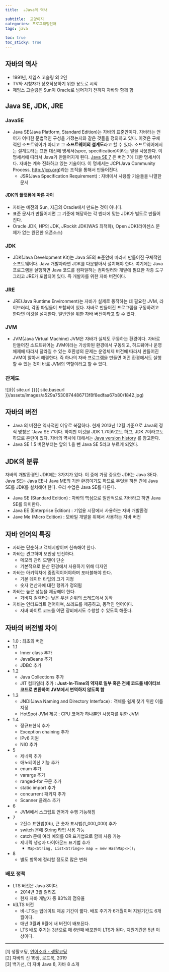 ```yaml
---
title:  ☕️Java의 역사

subtitle:  교양이지
categories: 프로그래밍언어 
tags: java
 
toc: true
toc_sticky: true
---
```


  
## 자바의 역사  
- 1991년, 제임스 고슬링 외 2인  
- TV와 시청자가 상호작용하기 위한 용도로 시작  
- 제임스 고슬링은 Sun이 Oracle로 넘어가기 전까지 자바와 함께 함  
  
## Java SE, JDK, JRE  
### JavaSE  
- Java SE(Java Platform, Standard Edition)는 자바의 표준안이다. 자바라는 언어가 어떠한 문법적인 구성을 가졌는지와 같은 것들을 정의하고 있다. 이것은 구체적인 소프트웨어가 아니고 그 **소프트웨어의 설계도**라고 할 수 있다. 소프트웨어에서는 설계도라는 표현 대신에 명세서(spec, specification)이라는 말을 사용한다. 이 명세서에 따라서 Java가 만들어지게 된다.  [Java SE 7](http://docs.oracle.com/javase/specs/jls/se7/html/index.html) 은 버전 7에 대한 명세서이다. 자바는 계속 진화하고 있는 기술이다. 이 명세서는 JCP(Java Community Process, http://jcp.org)라는 조직을 통해서 만들어진다.  
	- JSR(Java Specification Requirement) : 자바에서 사용할 기술들을 나열한 문서  
  
#### JDK의 플랫폼에 따른 차이  
- 자바는 예전의 Sun, 지금의 Oracle에서 만드는 것이 아니다.  
- 표준 문서가 만들어지면 그 기준에 해당하는 각 벤더에 맞는 JDK가 별도로 만들어진다.  
- Oracle JDK, HP의 JDK, JRockit JDK(WAS 최적화), Open JDK(라이센스 문제가 없는 완전한 오픈소스)  
  
### JDK  
- JDK(Java Development Kit)는 Java SE의 표준안에 따라서 만들어진 구체적인 소프트웨어다. Java 개발자라면 JDK를 다운받아서 설치해야 한다. 여기에는 Java 프로그램을 실행하면 Java 코드를 컴파일하는 컴파일러와 개발에 필요한 각종 도구 그리고 JRE가 포함되어 있다. 즉 개발자를 위한 자바 버전이다.  
  
### JRE  
- JRE(Java Runtime Environment)는 자바가 실제로 동작하는 데 필요한 JVM, 라이브러리, 각종 파일들이 포함되어 있다. 자바로 만들어진 프로그램을 구동하려고 한다면 이것을 설치한다. 일반인을 위한 자바 버전이라고 할 수 있다.  
  
### JVM  
- JVM(Java Virtual Machine) JVM은 자바가 실제도 구동하는 환경이다. 자바로 만들어진 소프트웨어는 JVM이라는 가상화된 환경에서 구동되고, 하드웨어나 운영체제에 따라서 달라질 수 있는 호환성의 문제는 운영체제 버전에 따라서 만들어진 JVM이 알아서 해결한다. 즉 하나의 자바 프로그램을 만들면 어떤 환경에서도 실행할 수 있는 것이 바로 JVM의 역할이라고 할 수 있다.  
  
### 관계도  
![]({{ site.url }}{{ site.baseurl }}/assets/images/a529a7530874486713f8f8edfaa67b80/1842.jpg)  
  
## 자바의 버전  
- Java 의 버전은 역사적인 이유로 복잡하다. 현재 2013년 12월 기준으로 Java의 정식 명칭은 ‘Java SE 7’이다. 하지만 이것을 JDK 1.7이라고도 하고, JDK 7이라고도 하므로 혼란이 있다. 자바의 역사에 대해서는  [Java version history](http://en.wikipedia.org/wiki/Java_version_history) 를 참고한다.  
- Java SE 1.5 버전부터는 앞의 1.을 뺀 Java SE 5라고 부르게 되었다.  
  
## JDK의 분류  
자바의 개발환경인 JDK에는 3가지가 있다. 이 중에 가장 중요한 JDK는 Java SE다. Java SE는 Java EE나 Java ME의 기반 환경이기도 하므로 무엇을 하든 간에 Java SE를 JDK를 설치해야 한다. 우리 수업은 Java SE를 다룬다.  
  
* Java SE (Standard Edition) : 자바의 핵심으로 일반적으로 자바라고 하면 Java SE를 의미한다.  
* Java EE (Enterprise Edition) :  기업용 시장에서 사용하는 자바 개발환경  
* Jave Me (Micro Edition) : 모바일 개발을 위해서 사용하는 자바 버전  
  
## 자바 언어의 특징  
- 자바는 단순하고 객체지향이며 친숙해야 한다.  
- 자바는 견고하며 보안상 안전하다.  
	- 메모리 관리 모델이 단순  
	- 기본적으로 분산 환경에서 사용하기 위해 디자인  
- 자바는 아키텍처에 중립적이어야하며 포터블해야 한다.  
	- 기본 데이터 타입의 크기 지정  
	- 숫자 연산자에 대한 행위가 정의됨  
- 자바는 높은 성능을 제공해야 한다.  
	- 가비지 컬렉터는 낮은 우선 순위의 쓰레드에서 동작  
- 자바는 인터프리트 언어이며, 쓰레드를 제공하고, 동적인 언어이다.  
	- 자바 바이트 코드를 어떤 장비에서도 수행할 수 있도록 해준다.  
  
## 자바의 버전별 차이  
- 1.0 : 최초의 버전  
- 1.1  
	- Inner class 추가  
	- JavaBeans 추가  
	- JDBC 추가  
- 1.2  
	- Java Collections 추가  
	- JIT 컴파일러 추가 : **Just-In-Time의 약자로 일부 혹은 전체 코드를 네이티브 코드로 변환하여 JVM에서 변역하지 않도록 함**  
- 1.3  
	- JNDI(Java Naming and Directory Interface) : 객체를 쉽게 찾기 위한 이름 지정  
	- HotSpot JVM 제공 : CPU 코어가 하나뿐인 사용자를 위한 JVM  
- 1.4  
	- 정규표현식 추가  
	- Exception chaining 추가  
	- IPv6 지원  
	- NIO 추가  
- 5  
	- 제네릭 추가  
	- 애노테이션 기능 추가  
	- enum 추가  
	- varargs 추가  
	- ranged-for 구문 추가  
	- static import 추가  
	- concurrent 패키지 추가  
	- Scanner 클래스 추가  
- 6  
	- JVM에서 스크립트 언어가 수행 가능해짐  
- 7  
	- 2진수 표현법(0b), 큰 숫자 표시법(1_000_000) 추가  
	- switch 문에 String 타입 사용 가능  
	- 	catch 문에 여러 예외를 OR 표기법으로 함께 사용 가능  
	- 제네릭 생성자 다이아몬드 표기법 추가  
		- `Map<String, List<String>> map = new HashMap<>();`  
- 8  
	- 별도 항목에 정리할 정도로 많은 변화  
  
### 배포 정책  
- LTS 버전은 Java 8이다.  
	- 2014년 3월 릴리즈  
	- 현재 자바 개발자 중 83%의 점유율  
- 비LTS 버전  
	- 비-LTS는 업데이트 제공 기간이 짧다. 배포 주기가 6개월이며 지원기간도 6개월이다.  
	- 매년 3월과 9월에 새 버전이 배포된다.  
	- LTS 배포 주기는 3년으로 매 6번째 배포판이 LTS가 된다. 지원기간은 5년 이상이다.  
  
- - - -  
[1] 생활코딩, [언어소개 - 생활코딩](https://opentutorials.org/course/1223/4551)  
[2] 자바의 신 19장, 로드북, 2019  
[3] 백기선, 더 자바 Java 8, 자바 8 소개  
